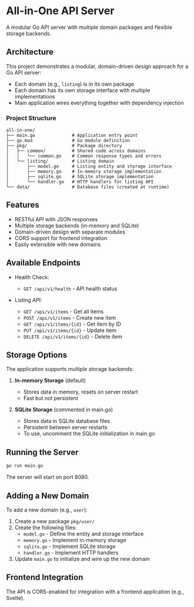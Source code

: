 # All-in-One API Server

A modular Go API server with multiple domain packages and flexible storage backends.

## Architecture

This project demonstrates a modular, domain-driven design approach for a Go API server:

- Each domain (e.g., `listing`) is in its own package
- Each domain has its own storage interface with multiple implementations
- Main application wires everything together with dependency injection

### Project Structure

```
all-in-one/
├── main.go              # Application entry point
├── go.mod               # Go module definition
├── pkg/                 # Package directory
│   ├── common/          # Shared code across domains
│   │   └── common.go    # Common response types and errors
│   └── listing/         # Listing domain
│       ├── model.go     # Listing entity and storage interface
│       ├── memory.go    # In-memory storage implementation
│       ├── sqlite.go    # SQLite storage implementation
│       └── handler.go   # HTTP handlers for listing API
└── data/                # Database files (created at runtime)
```

## Features

- RESTful API with JSON responses
- Multiple storage backends (in-memory and SQLite)
- Domain-driven design with separate modules
- CORS support for frontend integration
- Easily extensible with new domains

## Available Endpoints

- Health Check:
  - `GET /api/v1/health` - API health status

- Listing API:
  - `GET /api/v1/items` - Get all items
  - `POST /api/v1/items` - Create new item
  - `GET /api/v1/items/{id}` - Get item by ID
  - `PUT /api/v1/items/{id}` - Update item
  - `DELETE /api/v1/items/{id}` - Delete item

## Storage Options

The application supports multiple storage backends:

1. **In-memory Storage** (default)
   - Stores data in memory, resets on server restart
   - Fast but not persistent

2. **SQLite Storage** (commented in main.go)
   - Stores data in SQLite database files
   - Persistent between server restarts
   - To use, uncomment the SQLite initialization in main.go

## Running the Server

```bash
go run main.go
```

The server will start on port 8080.

## Adding a New Domain

To add a new domain (e.g., `user`):

1. Create a new package `pkg/user/`
2. Create the following files:
   - `model.go` - Define the entity and storage interface
   - `memory.go` - Implement in-memory storage
   - `sqlite.go` - Implement SQLite storage
   - `handler.go` - Implement HTTP handlers
3. Update `main.go` to initialize and wire up the new domain

## Frontend Integration

The API is CORS-enabled for integration with a frontend application (e.g., Svelte).
